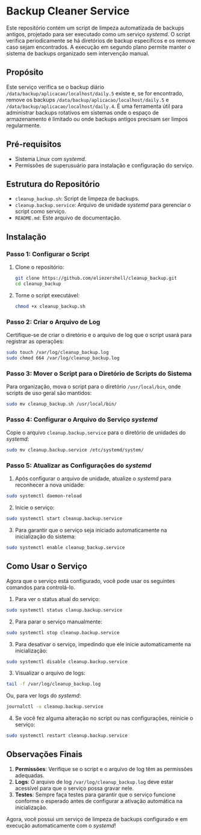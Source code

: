 # Backup Cleaner Service

Este repositório contém um script de limpeza automatizada de backups antigos, projetado para ser executado como um serviço *systemd*. O script verifica periodicamente se há diretórios de backup específicos e os remove caso sejam encontrados. A execução em segundo plano permite manter o sistema de backups organizado sem intervenção manual.

## Propósito

Este serviço verifica se o backup diário `/data/backup/aplicacao/localhost/daily.5` existe e, se for encontrado, remove os backups `/data/backup/aplicacao/localhost/daily.5` e `/data/backup/aplicacao/localhost/daily.4`. É uma ferramenta útil para administrar backups rotativos em sistemas onde o espaço de armazenamento é limitado ou onde backups antigos precisam ser limpos regularmente.

## Pré-requisitos

- Sistema Linux com *systemd*.
- Permissões de superusuário para instalação e configuração do serviço.

## Estrutura do Repositório

- `cleanup_backup.sh`: Script de limpeza de backups.
- `cleanup.backup.service`: Arquivo de unidade *systemd* para gerenciar o script como serviço.
- `README.md`: Este arquivo de documentação.

## Instalação

### Passo 1: Configurar o Script

1. Clone o repositório:

   ```bash
   git clone https://github.com/eliezershell/cleanup_backup.git
   cd cleanup_backup
   ```

2. Torne o script executável:

   ```bash
   chmod +x cleanup_backup.sh
   ```

### Passo 2: Criar o Arquivo de Log

Certifique-se de criar o diretório e o arquivo de log que o script usará para registrar as operações:

```bash
sudo touch /var/log/cleanup_backup.log
sudo chmod 664 /var/log/cleanup_backup.log
```

### Passo 3: Mover o Script para o Diretório de Scripts do Sistema

Para organização, mova o script para o diretório `/usr/local/bin`, onde scripts de uso geral são mantidos:

```bash
sudo mv cleanup_backup.sh /usr/local/bin/
```

### Passo 4: Configurar o Arquivo do Serviço *systemd*

Copie o arquivo `cleanup.backup.service` para o diretório de unidades do *systemd*:

   ```bash
   sudo mv cleanup.backup.service /etc/systemd/system/
   ```

### Passo 5: Atualizar as Configurações do *systemd*

1. Após configurar o arquivo de unidade, atualize o *systemd* para reconhecer a nova unidade:

```bash
sudo systemctl daemon-reload
```

2. Inicie o serviço:

```bash
sudo systemctl start cleanup.backup.service
```

3. Para garantir que o serviço seja iniciado automaticamente na inicialização do sistema:

```bash
sudo systemctl enable cleanup_backup.service
```

## Como Usar o Serviço

Agora que o serviço está configurado, você pode usar os seguintes comandos para controlá-lo.

1. Para ver o status atual do serviço:

```bash
sudo systemctl status clanup.backup.service
```

2. Para parar o serviço manualmente:

```bash
sudo systemctl stop cleanup.backup.service
```

3. Para desativar o serviço, impedindo que ele inicie automaticamente na inicialização:

```bash
sudo systemctl disable cleanup.backup.service
```

3. Visualizar o arquivo de logs:

```bash
tail -f /var/log/cleanup_backup.log
```

Ou, para ver logs do *systemd*:

```bash
journalctl -u cleanup.backup.service
```

4. Se você fez alguma alteração no script ou nas configurações, reinicie o serviço:

```bash
sudo systemctl restart cleanup.backup.service
```

## Observações Finais

1. **Permissões**: Verifique se o script e o arquivo de log têm as permissões adequadas.
2. **Logs**: O arquivo de log `/var/log/cleanup_backup.log` deve estar acessível para que o serviço possa gravar nele.
3. **Testes**: Sempre faça testes para garantir que o serviço funcione conforme o esperado antes de configurar a ativação automática na inicialização.

Agora, você possui um serviço de limpeza de backups configurado e em execução automaticamente com o *systemd*!
